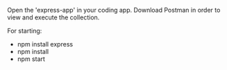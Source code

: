 Open the 'express-app' in your coding app. Download Postman in order 
to view and execute the collection.

For starting:

 - npm install express
 - npm install
 - npm start
